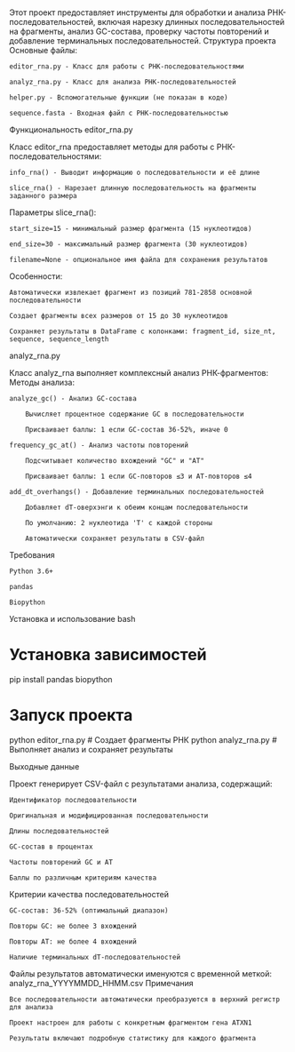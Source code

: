 # 

Этот проект предоставляет инструменты для обработки и анализа РНК-последовательностей, включая нарезку длинных последовательностей на фрагменты, анализ GC-состава, проверку частоты повторений и добавление терминальных последовательностей.
Структура проекта
Основные файлы:

    editor_rna.py - Класс для работы с РНК-последовательностями

    analyz_rna.py - Класс для анализа РНК-последовательностей

    helper.py - Вспомогательные функции (не показан в коде)

    sequence.fasta - Входная файл с РНК-последовательностью

Функциональность
editor_rna.py

Класс editor_rna предоставляет методы для работы с РНК-последовательностями:

    info_rna() - Выводит информацию о последовательности и её длине

    slice_rna() - Нарезает длинную последовательность на фрагменты заданного размера

Параметры slice_rna():

    start_size=15 - минимальный размер фрагмента (15 нуклеотидов)

    end_size=30 - максимальный размер фрагмента (30 нуклеотидов)

    filename=None - опциональное имя файла для сохранения результатов

Особенности:

    Автоматически извлекает фрагмент из позиций 781-2858 основной последовательности

    Создает фрагменты всех размеров от 15 до 30 нуклеотидов

    Сохраняет результаты в DataFrame с колонками: fragment_id, size_nt, sequence, sequence_length

analyz_rna.py

Класс analyz_rna выполняет комплексный анализ РНК-фрагментов:
Методы анализа:

    analyze_gc() - Анализ GC-состава

        Вычисляет процентное содержание GC в последовательности

        Присваивает баллы: 1 если GC-состав 36-52%, иначе 0

    frequency_gc_at() - Анализ частоты повторений

        Подсчитывает количество вхождений "GC" и "AT"

        Присваивает баллы: 1 если GC-повторов ≤3 и AT-повторов ≤4

    add_dt_overhangs() - Добавление терминальных последовательностей

        Добавляет dT-оверхэнги к обеим концам последовательности

        По умолчанию: 2 нуклеотида 'T' с каждой стороны

        Автоматически сохраняет результаты в CSV-файл

Требования

    Python 3.6+

    pandas

    Biopython

Установка и использование
bash

# Установка зависимостей
pip install pandas biopython

# Запуск проекта
python editor_rna.py  # Создает фрагменты РНК
python analyz_rna.py  # Выполняет анализ и сохраняет результаты

Выходные данные

Проект генерирует CSV-файл с результатами анализа, содержащий:

    Идентификатор последовательности

    Оригинальная и модифицированная последовательности

    Длины последовательностей

    GC-состав в процентах

    Частоты повторений GC и AT

    Баллы по различным критериям качества

Критерии качества последовательностей

    GC-состав: 36-52% (оптимальный диапазон)

    Повторы GC: не более 3 вхождений

    Повторы AT: не более 4 вхождений

    Наличие терминальных dT-последовательностей

Файлы результатов автоматически именуются с временной меткой: analyz_rna_YYYYMMDD_HHMM.csv
Примечания

    Все последовательности автоматически преобразуются в верхний регистр для анализа

    Проект настроен для работы с конкретным фрагментом гена ATXN1

    Результаты включают подробную статистику для каждого фрагмента